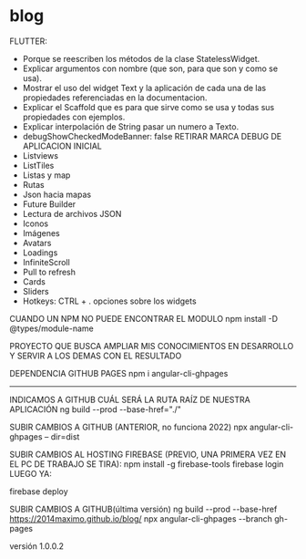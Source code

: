 # blog

FLUTTER:
- Porque se reescriben los métodos de la clase StatelessWidget.
- Explicar argumentos con nombre (que son, para que son y como se usa).
- Mostrar el uso del widget Text y la aplicación de cada una de las propiedades referenciadas en la documentacion.
- Explicar el Scaffold que es para que sirve como se usa y todas sus propiedades con ejemplos.
- Explicar interpolación de String pasar un numero a Texto.
- debugShowCheckedModeBanner: false RETIRAR MARCA DEBUG DE APLICACION INICIAL
- Listviews
- ListTiles
- Listas y map
- Rutas
- Json hacia mapas
- Future Builder
- Lectura de archivos JSON
- Iconos
- Imágenes
- Avatars
- Loadings
- InfiniteScroll
- Pull to refresh
- Cards
- Sliders
- Hotkeys: CTRL + . opciones sobre los widgets

CUANDO UN NPM NO PUEDE ENCONTRAR EL MODULO
npm install -D @types/module-name


PROYECTO QUE BUSCA AMPLIAR MIS CONOCIMIENTOS EN DESARROLLO Y SERVIR A LOS DEMAS CON EL RESULTADO

DEPENDENCIA GITHUB PAGES
npm i angular-cli-ghpages

---------------------------------------

INDICAMOS A GITHUB CUÁL SERÁ LA RUTA RAÍZ DE NUESTRA APLICACIÓN
ng build --prod --base-href="./"

SUBIR CAMBIOS A GITHUB (ANTERIOR, no funciona 2022)
npx angular-cli-ghpages – dir=dist

SUBIR CAMBIOS AL HOSTING FIREBASE
(PREVIO, UNA PRIMERA VEZ EN EL PC DE TRABAJO SE TIRA):
npm install -g firebase-tools
firebase login
LUEGO YA:

firebase deploy


SUBIR CAMBIOS A GITHUB(última versión)
ng build --prod --base-href https://2014maximo.github.io/blog/
npx angular-cli-ghpages --branch gh-pages


versión 1.0.0.2